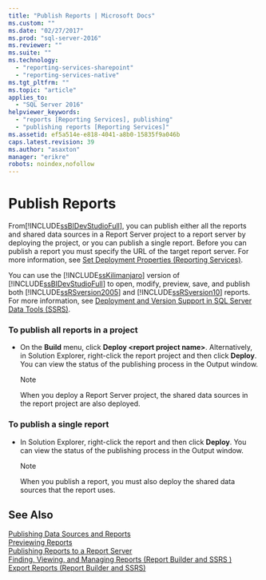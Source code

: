 ```yaml
---
title: "Publish Reports | Microsoft Docs"
ms.custom: ""
ms.date: "02/27/2017"
ms.prod: "sql-server-2016"
ms.reviewer: ""
ms.suite: ""
ms.technology: 
  - "reporting-services-sharepoint"
  - "reporting-services-native"
ms.tgt_pltfrm: ""
ms.topic: "article"
applies_to: 
  - "SQL Server 2016"
helpviewer_keywords: 
  - "reports [Reporting Services], publishing"
  - "publishing reports [Reporting Services]"
ms.assetid: ef5a514e-e818-4041-a8b0-15835f9a046b
caps.latest.revision: 39
ms.author: "asaxton"
manager: "erikre"
robots: noindex,nofollow
---
```

# Publish Reports
  From[!INCLUDE[ssBIDevStudioFull](../a9notintoc/includes/ssbidevstudiofull-md.md)], you can publish either all the reports and shared data sources in a Report Server project to a report server by deploying the project, or you can publish a single report. Before you can publish a report you must specify the URL of the target report server. For more information, see [Set Deployment Properties &#40;Reporting Services&#41;](../reporting-services/tools/set-deployment-properties-reporting-services.md).  
  
 You can use the [!INCLUDE[ssKilimanjaro](../a9notintoc/includes/sskilimanjaro-md.md)] version of [!INCLUDE[ssBIDevStudioFull](../a9notintoc/includes/ssbidevstudiofull-md.md)] to open, modify, preview, save, and publish both [!INCLUDE[ssRSversion2005](../a9retired/includes/ssrsversion2005-md.md)] and [!INCLUDE[ssRSversion10](../a9retired/includes/ssrsversion10-md.md)] reports. For more information, see [Deployment and Version Support in SQL Server Data Tools &#40;SSRS&#41;](../reporting-services/tools/deployment-and-version-support-in-sql-server-data-tools-ssrs.md).  
  
### To publish all reports in a project  
  
-   On the **Build** menu, click **Deploy \<report project name>**. Alternatively, in Solution Explorer, right-click the report project and then click **Deploy**. You can view the status of the publishing process in the Output window.  
  
    > [!NOTE]  
    >  When you deploy a Report Server project, the shared data sources in the report project are also deployed.  
  
### To publish a single report  
  
-   In Solution Explorer, right-click the report and then click **Deploy**. You can view the status of the publishing process in the Output window.  
  
    > [!NOTE]  
    >  When you publish a report, you must also deploy the shared data sources that the report uses.  
  
## See Also  
 [Publishing Data Sources and Reports](../reporting-services/reports/publishing-data-sources-and-reports.md)   
 [Previewing Reports](../reporting-services/reports/previewing-reports.md)   
 [Publishing Reports to a Report Server](../reporting-services/reports/publishing-reports-to-a-report-server.md)   
 [Finding, Viewing, and Managing Reports &#40;Report Builder and SSRS &#41;](../reporting-services/report-builder/finding-viewing-and-managing-reports-report-builder-and-ssrs.md)   
 [Export Reports &#40;Report Builder and SSRS&#41;](../reporting-services/report-builder/export-reports-report-builder-and-ssrs.md)  
  
  